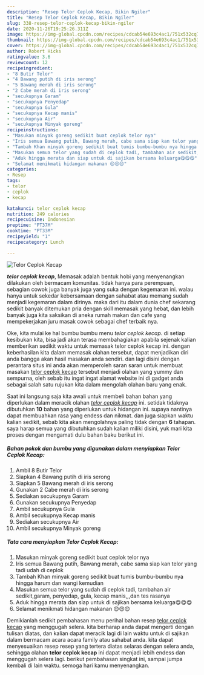```yaml
---
description: "Resep Telor Ceplok Kecap, Bikin Ngiler"
title: "Resep Telor Ceplok Kecap, Bikin Ngiler"
slug: 338-resep-telor-ceplok-kecap-bikin-ngiler
date: 2020-11-26T19:25:26.311Z
image: https://img-global.cpcdn.com/recipes/cdcab54e693c4ac1/751x532cq70/telor-ceplok-kecap-foto-resep-utama.jpg
thumbnail: https://img-global.cpcdn.com/recipes/cdcab54e693c4ac1/751x532cq70/telor-ceplok-kecap-foto-resep-utama.jpg
cover: https://img-global.cpcdn.com/recipes/cdcab54e693c4ac1/751x532cq70/telor-ceplok-kecap-foto-resep-utama.jpg
author: Robert Hicks
ratingvalue: 3.6
reviewcount: 12
recipeingredient:
- "8 Butir Telor"
- "4 Bawang putih di iris serong"
- "5 Bawang merah di iris serong"
- "2 Cabe merah di iris serong"
- "secukupnya Garam"
- "secukupnya Penyedap"
- "secukupnya Gula"
- "secukupnya Kecap manis"
- "secukupnya Air"
- "secukupnya Minyak goreng"
recipeinstructions:
- "Masukan minyak goreng sedikit buat ceplok telor nya"
- "Iris semua Bawang putih, Bawang merah, cabe sama siap kan telor yang tadi udah di ceplok"
- "Tambah Khan minyak goreng sedikit buat tumis bumbu-bumbu nya hingga harum dan wangi kemudian"
- "Masukan semua telor yang sudah di ceplok tadi, tambahan air sedikit,garam, penyedap, gula, kecap manis,,,dan tes rasanya"
- "Aduk hingga merata dan siap untuk di sajikan bersama keluarga😋😋😋"
- "Selamat menikmati hidangan makanan 😍😍😍"
categories:
- Resep
tags:
- telor
- ceplok
- kecap

katakunci: telor ceplok kecap 
nutrition: 249 calories
recipecuisine: Indonesian
preptime: "PT37M"
cooktime: "PT33M"
recipeyield: "1"
recipecategory: Lunch

---
```



![Telor Ceplok Kecap](https://img-global.cpcdn.com/recipes/cdcab54e693c4ac1/751x532cq70/telor-ceplok-kecap-foto-resep-utama.jpg)

<b><i>telor ceplok kecap</i></b>, Memasak adalah bentuk hobi yang menyenangkan dilakukan oleh bermacam komunitas. tidak hanya para perempuan, sebagian cowok juga banyak juga yang suka dengan kegemaran ini. walau hanya untuk sekedar kebersamaan dengan sahabat atau memang sudah menjadi kegemaran dalam dirinya. maka dari itu dalam dunia chef sekarang sedikit banyak ditemukan pria dengan skill memasak yang hebat, dan lebih banyak juga kita saksikan di aneka rumah makan dan cafe yang mempekerjakan juru masak cowok sebagai chef terbaik nya.

Oke, kita mulai ke hal bumbu bumbu menu <i>telor ceplok kecap</i>. di setiap kesibukan kita, bisa jadi akan terasa membahagiakan apabila sejenak kalian memberikan sedikit waktu untuk memasak telor ceplok kecap ini. dengan keberhasilan kita dalam memasak olahan tersebut, dapat menjadikan diri anda bangga akan hasil masakan anda sendiri. dan lagi disini dengan perantara situs ini anda akan memperoleh saran saran untuk membuat masakan <u>telor ceplok kecap</u> tersebut menjadi olahan yang yummy dan sempurna, oleh sebab itu ingat ingat alamat website ini di gadget anda sebagai salah satu rujukan kita dalam mengolah olahan baru yang enak.




Saat ini langsung saja kita awali untuk membeli bahan bahan yang diperlukan dalam meracik olahan <u><i>telor ceplok kecap</i></u> ini. setidak tidaknya dibutuhkan <b>10</b> bahan yang diperlukan untuk hidangan ini. supaya nantinya dapat membuahkan rasa yang endess dan nikmat. dan juga siapkan waktu kalian sedikit, sebab kita akan mengolahnya paling tidak dengan <b>6</b> tahapan. saya harap semua yang dibutuhkan sudah kalian miliki disini, yuk mari kita proses dengan mengamati dulu bahan baku berikut ini.

<!--inarticleads1-->

##### Bahan pokok dan bumbu yang digunakan dalam menyiapkan Telor Ceplok Kecap:

1. Ambil 8 Butir Telor
1. Siapkan 4 Bawang putih di iris serong
1. Siapkan 5 Bawang merah di iris serong
1. Gunakan 2 Cabe merah di iris serong
1. Sediakan secukupnya Garam
1. Gunakan secukupnya Penyedap
1. Ambil secukupnya Gula
1. Ambil secukupnya Kecap manis
1. Sediakan secukupnya Air
1. Ambil secukupnya Minyak goreng




<!--inarticleads2-->

##### Tata cara menyiapkan Telor Ceplok Kecap:

1. Masukan minyak goreng sedikit buat ceplok telor nya
1. Iris semua Bawang putih, Bawang merah, cabe sama siap kan telor yang tadi udah di ceplok
1. Tambah Khan minyak goreng sedikit buat tumis bumbu-bumbu nya hingga harum dan wangi kemudian
1. Masukan semua telor yang sudah di ceplok tadi, tambahan air sedikit,garam, penyedap, gula, kecap manis,,,dan tes rasanya
1. Aduk hingga merata dan siap untuk di sajikan bersama keluarga😋😋😋
1. Selamat menikmati hidangan makanan 😍😍😍




Demikianlah sedikit pembahasan menu perihal bahan resep <u>telor ceplok kecap</u> yang menggugah selera. kita berharap anda dapat mengerti dengan tulisan diatas, dan kalian dapat meracik lagi di lain waktu untuk di sajikan dalam bermacam acara acara family atau sahabat anda. kita dapat menyesuaikan resep resep yang tertera diatas selaras dengan selera anda, sehingga olahan <b>telor ceplok kecap</b> ini dapat menjadi lebih endess dan menggugah selera lagi. berikut pembahasan singkat ini, sampai jumpa kembali di lain waktu. semoga hari kamu menyenangkan.
